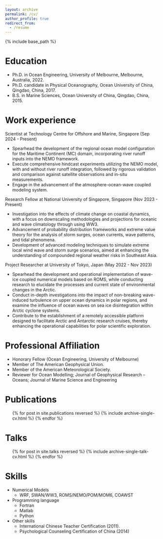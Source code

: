 ```yaml
---
layout: archive
permalink: /cv/
author_profile: true
redirect_from:
  - /resume
---
```


{% include base_path %}

Education
======
* Ph.D. in Ocean Engineering, University of Melbourne, Melbourne, Australia, 2022.
* Ph.D. candidate in Physical Oceanography, Ocean University of China, Qingdao, China, 2017.
* B.S. in Marine Sciences, Ocean University of China, Qingdao, China, 2015.

Work experience
======
Scientist at Technology Centre for Offshore and Marine, Singapore (Sep 2024 - Present)
 * Spearhead the development of the regional ocean model configuration for the Maritime Continent (MC) domain, incorporating river runoff inputs into the NEMO framework.
 * Execute comprehensive hindcast experiments utilizing the NEMO model, with and without river runoff integration, followed by rigorous validation and comparison against satellite observations and in-situ measurements.
 * Engage in the advancement of the atmosphere-ocean-wave coupled modeling system.
    
Research Fellow at National University of Singapore, Singapore (Nov 2023 - Present)
  * Investigation into the effects of climate change on coastal dynamics, with a focus on downscaling methodologies and projections for oceanic and wave climatology through using WW3.
  * Advancement of probability distribution frameworks and extreme value theory for the analysis of storm surges, ocean currents, wave patterns, and tidal phenomena.
  * Development of advanced modeling techniques to simulate extreme local wind wave and storm surge scenarios, aimed at enhancing the understanding of compounded regional weather risks in Southeast Asia.
    
Project Researcher at University of Tokyo, Japan (May 2022 - Nov 2023)
  * Spearhead the development and operational implementation of wave-ice coupled numerical models based on ROMS, while conducting research to elucidate the processes and current state of environmental changes in the Arctic.
  * Conduct in-depth investigations into the impact of non-breaking wave-induced turbulence on upper ocean dynamics in polar regions, and examine the influence of ocean waves on sea ice disintegration within Arctic cyclone systems.
  * Contribute to the establishment of a remotely accessible platform designed to facilitate Arctic and Antarctic research cruises, thereby enhancing the operational capabilities for polar scientific exploration.
  
Professional Affiliation
======
* Honorary Fellow (Ocean Engineering, University of Melbourne)
* Member of The American Geophysical Union.
* Member of the American Meteorological Society.
* Reviewer for Ocean Modelling; Journal of Geophysical Research – Oceans; Journal of Marine Science and Engineering

Publications
======
  <ul>{% for post in site.publications reversed %}
    {% include archive-single-cv.html %}
  {% endfor %}</ul>
  
Talks
======
  <ul>{% for post in site.talks reversed %}
    {% include archive-single-talk-cv.html  %}
  {% endfor %}</ul>

Skills
======
* Numerical Models
  * WRF, SWAN/WW3, ROMS/NEMO/POM/MOM6, COAWST
* Programming language
  * Fortran
  * Matlab
  * Python
* Other skills
  * International Chinese Teacher Certification (2011).
  * Psychological Counseling Certification of China (2014)
